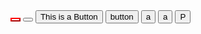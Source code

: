 <!DOCTYPE html>
<html>
<body>
    <button style="background-color:white; border-color:red; color:white">
    </button>
    <button text="p">
    </button>
</body>
</html>

<!DOCTYPE html>
<html lang="en">
<head>
    <meta charset="UTF-8">
    <meta name="viewport" content="width=device-width, initial-scale=1.0">
    <title>Button Example</title>
    <style>
        body {
            border-color: red; 
        }
    </style>
</head>
<body>
    <button>This is a Button</button>
</body>
</html>

<!DOCTYPE html>
<html>
<head>
    <title>Button Example 2</title>
</head>
<body>
    <button>button</button>
</body>
</html>

<!DOCTYPE html>
<html>
<head>
    <title>Button Example 3</title>
</head>
<body>
    <button>a</button>
</body>
</html>

<!DOCTYPE html>
<html>
<head>
    <title>Button Example 4</title>
</head>
<body>
    <button>a</button>
</body>
</html>

<!DOCTYPE html>
<html>
<head>
    <title>Button Example 5</title>
</head>
<body>
    <button>P</button>
</body>
</html>

